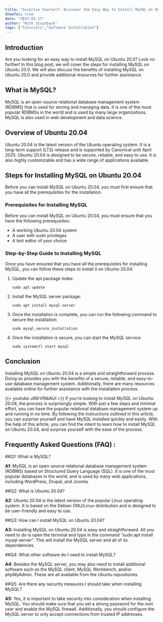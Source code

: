 ```yaml
---
title: "Surprise Yourself: Discover the Easy Way to Install MySQL on Ubuntu 20.04!"
ShowToc: true 
date: "2023-03-17"
author: "Ruth Stainback" 
tags: ["Tutorials","Software Installation"]
---
```

## Introduction
Are you looking for an easy way to install MySQL on Ubuntu 20.0? Look no further! In this blog post, we will cover the steps for installing MySQL on Ubuntu 20.0. We will also discuss the benefits of installing MySQL on Ubuntu 20.0 and provide additional resources for further assistance.

## What is MySQL?
MySQL is an open-source relational database management system (RDBMS) that is used for storing and managing data. It is one of the most popular RDBMSs in the world and is used by many large organizations. MySQL is also used in web development and data science.

## Overview of Ubuntu 20.04
Ubuntu 20.04 is the latest version of the Ubuntu operating system. It is a long-term support (LTS) release and is supported by Canonical until April 2025. Ubuntu 20.04 is designed to be secure, reliable, and easy to use. It is also highly customizable and has a wide range of applications available.

## Steps for Installing MySQL on Ubuntu 20.04
Before you can install MySQL on Ubuntu 20.04, you must first ensure that you have all the prerequisites for the installation.

### Prerequisites for Installing MySQL
Before you can install MySQL on Ubuntu 20.04, you must ensure that you have the following prerequisites:

* A working Ubuntu 20.04 system
* A user with sudo privileges
* A text editor of your choice

### Step-by-Step Guide to Installing MySQL
Once you have ensured that you have all the prerequisites for installing MySQL, you can follow these steps to install it on Ubuntu 20.04:

1. Update the apt package index:
    ```
    sudo apt update
    ```
2. Install the MySQL server package:
    ```
    sudo apt install mysql-server
    ```
3. Once the installation is complete, you can run the following command to secure the installation:
    ```
    sudo mysql_secure_installation
    ```
4. Once the installation is secure, you can start the MySQL service:
    ```
    sudo systemctl start mysql
    ```

## Conclusion
Installing MySQL on Ubuntu 20.04 is a simple and straightforward process. Doing so provides you with the benefits of a secure, reliable, and easy-to-use database management system. Additionally, there are many resources available online for further assistance with the installation process.

{{< youtube u96rVINbAUI >}} 
If you're looking to install MySQL on Ubuntu 20.04, the process is surprisingly simple. With just a few steps and minimal effort, you can have the popular relational database management system up and running in no time. By following the instructions outlined in this article, you can surprise yourself and have MySQL installed quickly and easily. With the help of this article, you can find the intent to learn how to install MySQL on Ubuntu 20.04, and surprise yourself with the ease of the process.

## Frequently Asked Questions (FAQ) :
##Q1: What is MySQL?

**A1:** MySQL is an open-source relational database management system (RDBMS) based on Structured Query Language (SQL). It is one of the most popular databases in the world, and is used by many web applications, including WordPress, Drupal, and Joomla. 

##Q2: What is Ubuntu 20.04?

**A2:** Ubuntu 20.04 is the latest version of the popular Linux operating system. It is based on the Debian GNU/Linux distribution and is designed to be user-friendly and easy to use. 

##Q3: How can I install MySQL on Ubuntu 20.04?

**A3:** Installing MySQL on Ubuntu 20.04 is easy and straightforward. All you need to do is open the terminal and type in the command "sudo apt install mysql-server". This will install the MySQL server and all of its dependencies.

##Q4: What other software do I need to install MySQL?

**A4:** Besides the MySQL server, you may also need to install additional software such as the MySQL client, MySQL Workbench, and/or phpMyAdmin. These are all available from the Ubuntu repositories. 

##Q5: Are there any security measures I should take when installing MySQL?

**A5:** Yes, it is important to take security into consideration when installing MySQL. You should make sure that you set a strong password for the root user and enable the MySQL firewall. Additionally, you should configure the MySQL server to only accept connections from trusted IP addresses.





